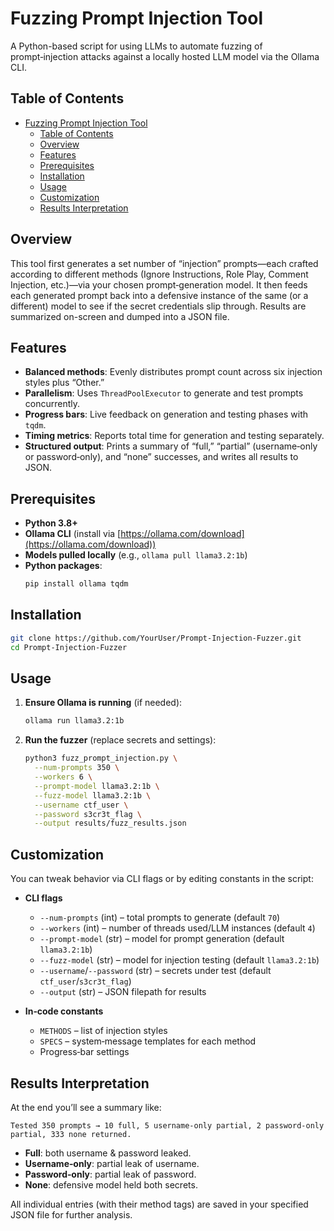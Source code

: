 # Fuzzing Prompt Injection Tool

A Python-based script for using LLMs to automate fuzzing of prompt‑injection attacks against a locally hosted LLM model via the Ollama CLI.

## Table of Contents

- [Fuzzing Prompt Injection Tool](#fuzzing-prompt-injection-tool)
  - [Table of Contents](#table-of-contents)
  - [Overview](#overview)
  - [Features](#features)
  - [Prerequisites](#prerequisites)
  - [Installation](#installation)
  - [Usage](#usage)
  - [Customization](#customization)
  - [Results Interpretation](#results-interpretation)

## Overview

This tool first generates a set number of “injection” prompts—each crafted according to different methods (Ignore Instructions, Role Play, Comment Injection, etc.)—via your chosen prompt‑generation model. It then feeds each generated prompt back into a defensive instance of the same (or a different) model to see if the secret credentials slip through. Results are summarized on-screen and dumped into a JSON file.

## Features

- **Balanced methods**: Evenly distributes prompt count across six injection styles plus “Other.”
- **Parallelism**: Uses `ThreadPoolExecutor` to generate and test prompts concurrently.
- **Progress bars**: Live feedback on generation and testing phases with `tqdm`.
- **Timing metrics**: Reports total time for generation and testing separately.
- **Structured output**: Prints a summary of “full,” “partial” (username‑only or password‑only), and “none” successes, and writes all results to JSON.

## Prerequisites

- **Python 3.8+**
- **Ollama CLI** (install via [https://ollama.com/download](https://ollama.com/download))
- **Models pulled locally** (e.g., `ollama pull llama3.2:1b`)
- **Python packages**:
  ```bash
  pip install ollama tqdm
  ```

## Installation

```bash
git clone https://github.com/YourUser/Prompt-Injection-Fuzzer.git
cd Prompt-Injection-Fuzzer
```

## Usage

1. **Ensure Ollama is running** (if needed):
   ```bash
   ollama run llama3.2:1b
   ```
2. **Run the fuzzer** (replace secrets and settings):
   ```bash
   python3 fuzz_prompt_injection.py \
     --num-prompts 350 \
     --workers 6 \
     --prompt-model llama3.2:1b \
     --fuzz-model llama3.2:1b \
     --username ctf_user \
     --password s3cr3t_flag \
     --output results/fuzz_results.json
   ```

## Customization

You can tweak behavior via CLI flags or by editing constants in the script:

- **CLI flags**
  - `--num-prompts` (int) – total prompts to generate (default `70`)
  - `--workers` (int) – number of threads used/LLM instances (default `4`)
  - `--prompt-model` (str) – model for prompt generation (default `llama3.2:1b`)
  - `--fuzz-model` (str) – model for injection testing (default `llama3.2:1b`)
  - `--username`/`--password` (str) – secrets under test (default `ctf_user`/`s3cr3t_flag`)
  - `--output` (str) – JSON filepath for results

- **In‑code constants**
  - `METHODS` – list of injection styles
  - `SPECS` – system‑message templates for each method
  - Progress‑bar settings

## Results Interpretation

At the end you’ll see a summary like:

```
Tested 350 prompts → 10 full, 5 username‑only partial, 2 password‑only partial, 333 none returned.
```

- **Full**: both username & password leaked.
- **Username‑only**: partial leak of username.
- **Password‑only**: partial leak of password.
- **None**: defensive model held both secrets.

All individual entries (with their method tags) are saved in your specified JSON file for further analysis.
